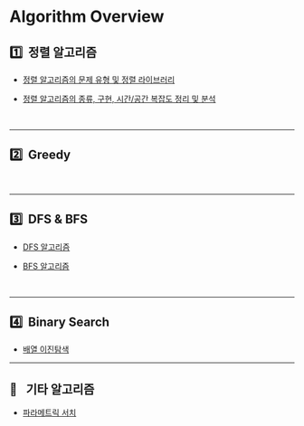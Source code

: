# Algorithm Overview


## :one:&nbsp; 정렬 알고리즘

* [정렬 알고리즘의 문제 유형 및 정렬 라이브러리](./cheatsheet/../algorithms/sort.md)

* [정렬 알고리즘의 종류, 구현, 시간/공간 복잡도 정리 및 분석](../dongbin_book/chap6_sort/README.md)

</br>

---

## :two:&nbsp; Greedy


</br>

---

## :three:&nbsp; DFS & BFS

* [DFS 알고리즘](./algorithms/dfs.md)

* [BFS 알고리즘](./algorithms/bfs.md)

</br>

---

## :four:&nbsp; Binary Search

* [배열 이진탐색](./../dongbin_book/chap7_binary_search/README.md)


---
## :hocho:&ensp; 기타 알고리즘

* [파라메트릭 서치](./algorithms/parametric_search.md)